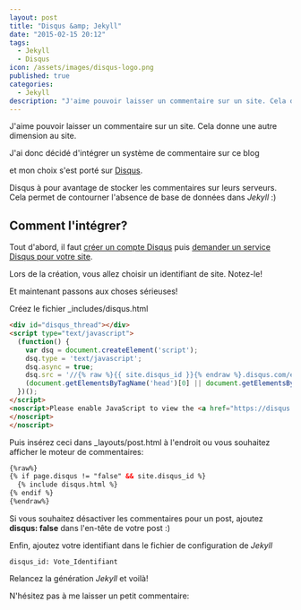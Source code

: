 ```yaml
---
layout: post
title: "Disqus &amp; Jekyll"
date: "2015-02-15 20:12"
tags:
  - Jekyll
  - Disqus
icon: /assets/images/disqus-logo.png
published: true
categories:
  - Jekyll
description: "J'aime pouvoir laisser un commentaire sur un site. Cela donne une autre dimension au site.J'ai donc décidé d'intégrer un système de commentaire sur ce blog et mon choix s'est porté sur Disqus."
---
```


J'aime pouvoir laisser un commentaire sur un site.
Cela donne une autre dimension au site.

J'ai donc décidé d'intégrer un système de commentaire sur ce blog
<!--more-->
et mon choix s'est porté sur [Disqus](http://disqus.com).

Disqus à pour avantage de stocker les commentaires sur leurs serveurs.
Cela permet de contourner l'absence de base de données dans *Jekyll* :)

Comment l'intégrer?
-------------------

Tout d'abord, il faut [créer un compte Disqus](https://disqus.com/profile/signup/)
puis [demander un service Disqus pour votre site](https://disqus.com/admin/create/).

Lors de la création, vous allez choisir un identifiant de site.
Notez-le!

Et maintenant passons aux choses sérieuses!

Créez le fichier _includes/disqus.html

~~~html
<div id="disqus_thread"></div>
<script type="text/javascript">
  (function() {
    var dsq = document.createElement('script');
    dsq.type = 'text/javascript';
    dsq.async = true;
    dsq.src = '//{% raw %}{{ site.disqus_id }}{% endraw %}.disqus.com/embed.js';
    (document.getElementsByTagName('head')[0] || document.getElementsByTagName('body')[0]).appendChild(dsq);
  })();
</script>
<noscript>Please enable JavaScript to view the <a href="https://disqus.com/?ref_noscript">comments powered by Disqus.</a>
</noscript>
</noscript>
~~~

Puis insérez ceci dans _layouts/post.html à l'endroit ou vous souhaitez afficher le
moteur de commentaires:

~~~html
{%raw%}
{% if page.disqus != "false" && site.disqus_id %}
  {% include disqus.html %}
{% endif %}
{%endraw%}
~~~

Si vous souhaitez désactiver les commentaires pour un post, ajoutez
**disqus: false** dans l'en-tête de votre post :)

Enfin, ajoutez votre identifiant dans le fichier de configuration de *Jekyll*

~~~
disqus_id: Vote_Identifiant
~~~

Relancez la génération *Jekyll* et voilà!

N'hésitez pas à me laisser un petit commentaire:
